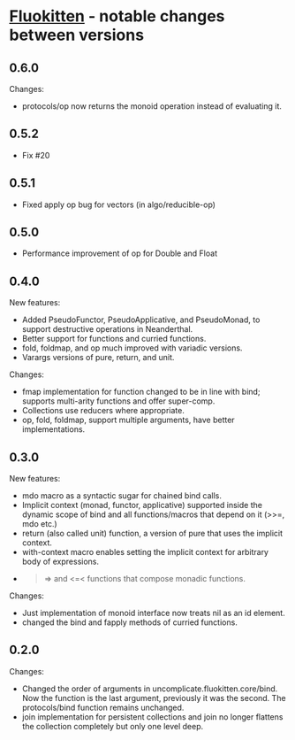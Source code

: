 # [Fluokitten](http://fluokitten.uncomplicate.org) - notable changes between versions

## 0.6.0

Changes:
* protocols/op now returns the monoid operation instead of evaluating it.

## 0.5.2

* Fix #20

## 0.5.1

* Fixed apply op bug for vectors (in algo/reducible-op)

## 0.5.0

* Performance improvement of op for Double and Float

## 0.4.0

New features:

* Added PseudoFunctor, PseudoApplicative, and PseudoMonad, to support destructive operations in Neanderthal.
* Better support for functions and curried functions.
* fold, foldmap, and op much improved with variadic versions.
* Varargs versions of pure, return, and unit.

Changes:

* fmap implementation for function changed to be in line with bind; supports multi-arity functions and offer super-comp.
* Collections use reducers where appropriate.
* op, fold, foldmap, support multiple arguments, have better implementations.

## 0.3.0

New features:

* mdo macro as a syntactic sugar for chained bind calls.
* Implicit context (monad, functor, applicative) supported inside the dynamic scope of bind and all functions/macros that depend on it (>>=, mdo etc.)
* return (also called unit) function, a version of pure that uses the implicit context.
* with-context macro enables setting the implicit context for arbitrary body of expressions.
* >=> and <=< functions that compose monadic functions.

Changes:

* Just implementation of monoid interface now treats nil as an id element.
* changed the bind and fapply methods of curried functions.

## 0.2.0

Changes:

* Changed the order of arguments in uncomplicate.fluokitten.core/bind. Now the function is the last argument, previously it was the second. The protocols/bind function remains unchanged.
* join implementation for persistent collections and join no longer flattens the collection completely but only one level deep.
